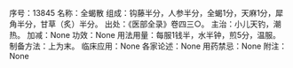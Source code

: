 序号：13845
名称：全蝎散
组成：钩藤半分，人参半分，全蝎1分，天麻1分，犀角半分，甘草（炙）半分。
出处：《医部全录》卷四三○。
主治：小儿天钓，潮热。
加减：None
功效：None
用法用量：每服1钱半，水半钟，煎5分，温服。
制备方法：上为末。
临床应用：None
各家论述：None
用药禁忌：None
附注：None
